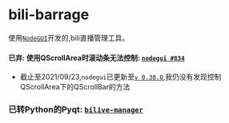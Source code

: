 # bili-barrage
使用[`NodeGUI`](https://github.com/nodegui/nodegui)开发的,bili直播管理工具。

#### 已弃: 使用QScrollArea时滚动条无法控制: [`nodegui #834`](https://github.com/nodegui/nodegui/issues/834)

- 截止至2021/09/23,`nodegui`已更新至[`v 0.38.0`](https://github.com/nodegui/nodegui/releases/tag/v0.38.0),我仍没有发现控制QScrollArea下的QScrollBar的方法

### 已转Python的Pyqt: [`bilive-manager`](https://github.com/vinoxm/bilive-manager)
